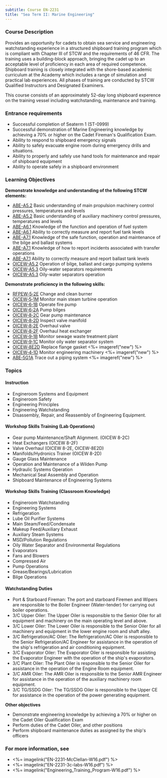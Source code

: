```yaml
---
subtitle: Course EN-2231
title: "Sea Term II: Marine Engineering"
---
```


### Course Description

Provides an opportunity for cadets to obtain sea service and engineering watchstanding experience in a structured shipboard training program which is compliant with Chapter III of STCW and the requirements of 46 CFR. The training uses a building-block approach, bringing the cadet up to an acceptable level of proficiency in each area of required competence. Shipboard training is closely integrated with the shore-based academic curriculum at the Academy which includes a range of simulation and practical lab experiences. All phases of training are conducted by STCW Qualified Instructors and Designated Examiners.

This course consists of an approximately 52-day long shipboard experence on the training vessel including watchstanding, maintenance and training.

### Entrance requirements

* Successful completion of Seaterm 1 (ST-0999)
* Successful demonstration of Marine Engineering knowledge by achieving a 70% or higher on the Cadet Fireman's Qualification Exam.
* Ability to respond to shipboard emergency signals
* Ability to safely evacuate engine room during emergency drills and situations.
* Ability to properly and safely use hand tools for maintenance and repair of shipboard equipment
* Ability to operate safely in a shipboard environment

### Learning Objectives

**Demonstrate knowledge and understanding of the following STCW elements:**

* [ABE-A5.2](35#ABE-A5\.2) Basic understanding of main propulsion machinery control pressures, temperatures and levels
* [ABE-A5.2](35#ABE-A5\.2) Basic understanding of auxiliary machinery control pressures, temperatures and levels
* [ABE-A6.1](35#ABE-A6\.1) Knowledge of the function and operation of fuel system
* [ABE-A6.1](35#ABE-A6\.1) Ability to correctly measure and report fuel tank levels 
* [ABE-A7.1](35#ABE-A7\.1) Knowledge of the safe function, operation and maintenance of the bilge and ballast systems
* [ABE-A7.1](35#ABE-A7\.1) Knowledge of how to report incidents associated with transfer operations
* [ABE-A7.1](35#ABE-A7\.1) Ability to correctly measure and report ballast tank levels
* [OICEW-A5.2](31#OICEW-A5\.2) Operation of bilge, ballast and cargo pumping systems
* [OICEW-A5.3](31#OICEW-A5\.3) Oily-water separators requirements
* [OICEW-A5.3](31#OICEW-A5\.3) Oily-water separators operation

**Demonstrate proficiency in the following skills:**

* [RFPEW‑5‑2E](RFPEW-5-2E) Change and clean burner
* [OICEW‑5‑1M](OICEW-5-1M) Monitor main steam turbine operation
* [OICEW‑6‑1B](OICEW-6-1B) Operate fire pump
* [OICEW‑6‑2A](OICEW-6-2A) Pump bilges
* [OICEW‑8‑2C](OICEW-8-2C) Gear pump maintenance
* [OICEW‑8‑2D](OICEW-8-2D) Inspect valve manifold
* [OICEW‑8‑2E](OICEW-8-2E) Overhaul valve
* [OICEW‑8‑2F](OICEW-8-2F) Overhaul heat exchanger
* [OICEW‑9‑1B](OICEW-9-1B) Monitor sewage waste treatment plant
* [OICEW‑9‑1C](OICEW-9-1C) Monitor oily water separator system
* [OICEW‑8E2D](OICEW-8E2D) Replace flange gasket <%= imageref("new") %>
* [OICEW‑4‑1D](OICEW-4-1D) Monitor engineering machinery <%= imageref("new") %>
* [ABE‑5G1A](ABE-5G1A) Trace out a piping system <%= imageref("new") %>

### Topics

#### Instruction
*  Engineroom Systems and Equipment
*  Engineroom Safety
*  Engineering Principles
*  Engineering Watchstanding
*  Disassembly, Repair, and Reassembly of Engineering Equipment.
 
#### Workshop Skills Training (Lab Operations)
 
*  Gear pump Maintenance/Shaft Alignment. (OICEW 8-2C)
*  Heat Exchangers (OICEW 8-2F)
*  Valve Overhaul (OICEW 8-2E, OICEW-8E2D)
*  Manifolds/Hydronics Trainer (OICEW 8-2D)
*  Gauge Glass Maintenance
*  Operation and Maintenance of a Wilden Pump
*  Hydraulic Systems Operation
*  Mechanical Seal Assembly and Operation
*  Shipboard Maintenance of Engineering Systems
 
#### Workshop Skills Training (Classroom Knowledge)
 
*  Engineroom Watchstanding
*  Engineering Systems
*  Refrigeration
*  Lube Oil Purifier Systems
*  Main Steam/Feed/Condensate
*  Makeup Feed/Auxiliary Exhaust
*  Auxiliary Steam Systems
*  MSD/Pollution Regulations
*  Oily Water Separator and Environmental Regulations
*  Evaporators
*  Fans and Blowers
*  Compressed Air
*  Pump Operations
*  Grease/Bearings/Lubrication
*  Bilge Operations
 
#### Watchstanding Duties
 
*  Port & Starboard Fireman:  The port and starboard Firemen and Wipers are responsible to the Boiler Engineer (Water-tender) for carrying out boiler operations.
*  3/C Upper Oiler:  The Upper Oiler is responsible to the Senior Oiler for all equipment and machinery on the main operating level and above.
*  3/C Lower Oiler:  The Lower Oiler is responsible to the Senior Oiler for all machinery and equipment in the lower engine room and shaft alley.
*  3/C Refrigeration/AC Oiler:  The Refrigeration/AC Oiler is responsible to the Senior Refrigeration/AC Engineer for assistance in the operation of the ship's refrigeration and air conditioning equipment.
*  3/C Evaporator Oiler:  The Evaporator Oiler is responsible for assisting the Evaporator Engineer with the operation of the ship's evaporators.
*  3/C Plant Oiler:  The Plant Oiler is responsible to the Senior Oiler for assistance in the operation of the Engine Room equipment.
*  3/C AMR Oiler:  The AMR Oiler is responsible to the Senior AMR Engineer for assistance in the operation of the auxiliary machinery room equipment.
*  3/C TG/SSDG Oiler:  The TG/SSDG Oiler is responsible to the Upper CE for assistance in the operation of the power generating equipment.
 


**Other objectives**

* Demonstrate engineering knowledge by achieving a 70% or higher on the Cadet Oiler Qualification Exam
* Perform duties of the Cadet Oiler, and other positions
* Perform shipboard maintenance duties as assigned by the ship's officers


### For more information, see 

* <%= imagelink("EN-2231-McClellan-W16.pdf") %> 
* <%= imagelink("EN-2231-3c-labs-W16.pdf") %> 
* <%= imagelink("Engineering_Training_Program-W16.pdf") %> 



